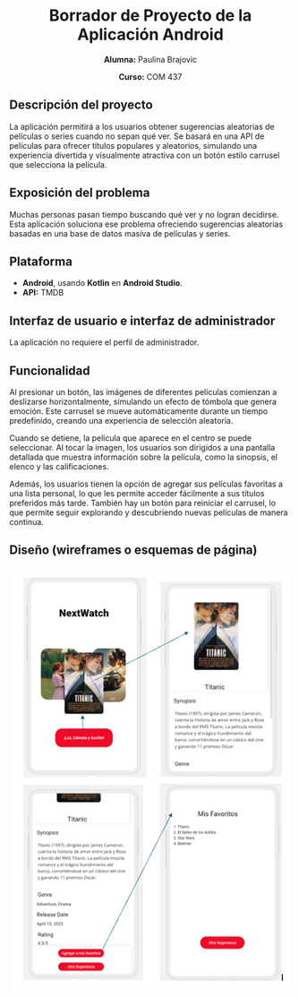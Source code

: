 <h1 align="center">Borrador de Proyecto de la Aplicación Android</h1>
<p align="center"><strong>Alumna:</strong> Paulina Brajovic</p>
<p align="center"><strong>Curso:</strong> COM 437</p>

<h2>Descripción del proyecto</h2>
<p>
    La aplicación permitirá a los usuarios obtener sugerencias aleatorias de películas o series cuando no sepan qué ver. Se basará en una API de películas para ofrecer títulos populares y aleatorios, simulando una experiencia divertida y visualmente atractiva con un botón estilo carrusel que selecciona la película.
</p>

<h2>Exposición del problema</h2>
<p>
    Muchas personas pasan tiempo buscando qué ver y no logran decidirse. Esta aplicación soluciona ese problema ofreciendo sugerencias aleatorias basadas en una base de datos masiva de películas y series.
</p>

<h2>Plataforma</h2>
<ul>
    <li><strong>Android</strong>, usando <strong>Kotlin</strong> en <strong>Android Studio</strong>.</li>
    <li><strong>API:</strong> TMDB</li>
</ul>

<h2>Interfaz de usuario e interfaz de administrador</h2>
<p>La aplicación no requiere el perfil de administrador.</p>

<h2>Funcionalidad</h2>
<p>
    Al presionar un botón, las imágenes de diferentes películas comienzan a deslizarse horizontalmente, simulando un efecto de tómbola que genera emoción. Este carrusel se mueve automáticamente durante un tiempo predefinido, creando una experiencia de selección aleatoria.
</p>
<p>
    Cuando se detiene, la película que aparece en el centro se puede seleccionar. Al tocar la imagen, los usuarios son dirigidos a una pantalla detallada que muestra información sobre la película, como la sinopsis, el elenco y las calificaciones.
</p>
<p>
    Además, los usuarios tienen la opción de agregar sus películas favoritas a una lista personal, lo que les permite acceder fácilmente a sus títulos preferidos más tarde. También hay un botón para reiniciar el carrusel, lo que permite seguir explorando y descubriendo nuevas películas de manera continua.
</p>

<h2>Diseño (wireframes o esquemas de página)</h2>
<img src="Documentacion/wireframe-app.png" alt="wireframe-app" />

